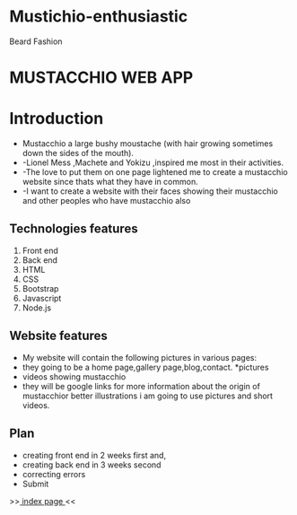 # Mustichio-enthusiastic
Beard Fashion 
# MUSTACCHIO WEB APP


# Introduction
* Mustacchio  a large bushy moustache (with hair growing sometimes down the sides of the mouth).
* -Lionel Mess ,Machete and Yokizu ,inspired me most in their activities.
* -The love to put them on one page lightened me to create a mustacchio website since thats what they have in common.
* -I want to create a website with their faces showing their mustacchio and other peoples who have mustacchio also 

## Technologies features
1. Front end
2. Back end
3. HTML
4. CSS
5. Bootstrap
6. Javascript
7. Node.js


## Website features  
* My website will contain the following pictures in various pages:
* they going to be a home page,gallery page,blog,contact.
 *pictures
* videos showing mustacchio
 * they will be google links for more information about the origin of mustacchior better illustrations i am going to use pictures and short videos.

## Plan 
* creating front end  in 2 weeks first and,
* creating back end in 3 weeks second
* correcting errors
* Submit


<p align="left"> >><a href="https://pridechiutsi.github.io/Mustichio-enthusiastic/" > index page </a><<<br><br>
